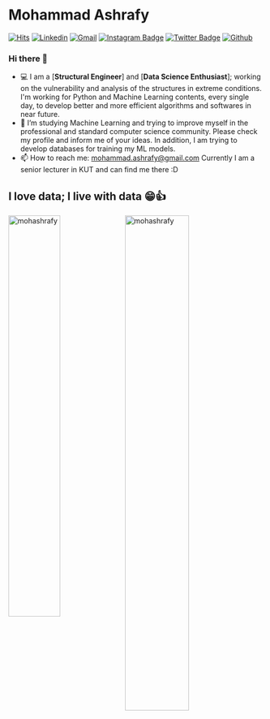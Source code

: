 <h1> Mohammad Ashrafy </h1>

[![Hits](https://hits.seeyoufarm.com/api/count/incr/badge.svg?url=https://github.com/mohashrafy&count_bg=%2379C83D&title_bg=%23555555&icon=&icon_color=%23E7E7E7&title=Profile+Views&edge_flat=false)](https://hits.seeyoufarm.com)
[![Linkedin](https://img.shields.io/badge/-LinkedIn-blue?style=flat&logo=Linkedin&logoColor=white)](https://www.linkedin.com/in/mohammad-ashrafy-1018699a/)
[![Gmail](https://img.shields.io/badge/-Gmail-c14438?style=flat&logo=Gmail&logoColor=white)](mailto:mohammad.ashrafy@gmail.com)
[![Instagram Badge](https://img.shields.io/badge/-Instagram-purple?logo=instagram&logoColor=white&link=https://instagram.com/ali.hejazzii/)](https://www.instagram.com/m.ashrafy)
[![Twitter Badge](https://img.shields.io/badge/-Twitter-1da1f2?labelColor=1da1f2&logo=twitter&logoColor=white&link=https://twitter.com/mrr_zo)](https://twitter.com/m_ashrafy)
[![Github](https://img.shields.io/github/followers/mohashrafy?label=Follow&style=social)](https://github.com/mohashrafy)

### Hi there 👋

- 💻 I am a [**Structural Engineer**] and [**Data Science Enthusiast**]; working on the vulnerability and analysis of the structures in extreme conditions. I'm working for Python and Machine Learning contents, every single day, to develop better and more efficient algorithms and softwares in near future.
- 🤔 I’m studying Machine Learning and trying to improve myself in the professional and standard computer science community. Please check my profile and inform me of your ideas. In addition, I am trying to develop databases for training my ML models. 
- 📫 How to reach me: mohammad.ashrafy@gmail.com Currently I am a senior lecturer in KUT and can find me there :D
## I love data; I live with data 😁👍
<div>
  <img width="45%" align="left" src="https://github-readme-stats.vercel.app/api/top-langs?username=mohashrafy&show_icons=true&locale=en&layout=compact" alt="mohashrafy" />
  <img width="50%"  src="https://github-readme-streak-stats.herokuapp.com/?user=mohashrafy&" alt="mohashrafy" />
</div>

<!----------------------------->
<!-- COMMENTED FOR LATER USE -->
<!----------------------------->

<!-- STATISTICS -->
<!-- [![Anurag's github stats](https://github-readme-stats.vercel.app/api?username=mohashrafy&show_icons=true&count_private=true&include_all_commits=true&theme=dracula)](https://github.com/mohashrafy)
 -->
<!-- MEDIUM & BUY ME A COFFEE -->
<!-- 
[![Stackoverflow](https://github.com/Rishit-dagli/Rishit-dagli/blob/master/badges/stackoverflow.svg)](https://stackoverflow.com/users/11878567/rishit-dagli)
 -->
<!--  [![Buy Me A Coffee](https://img.shields.io/badge/-Buy%20Me%20A%20Coffee-db4c4c?style=flat&logo=buy-me-a-coffee&logoColor=ffffff&link=https://ko-fi.com/dinhanhthi)](https://ko-fi.com/dinhanhthi) -->
